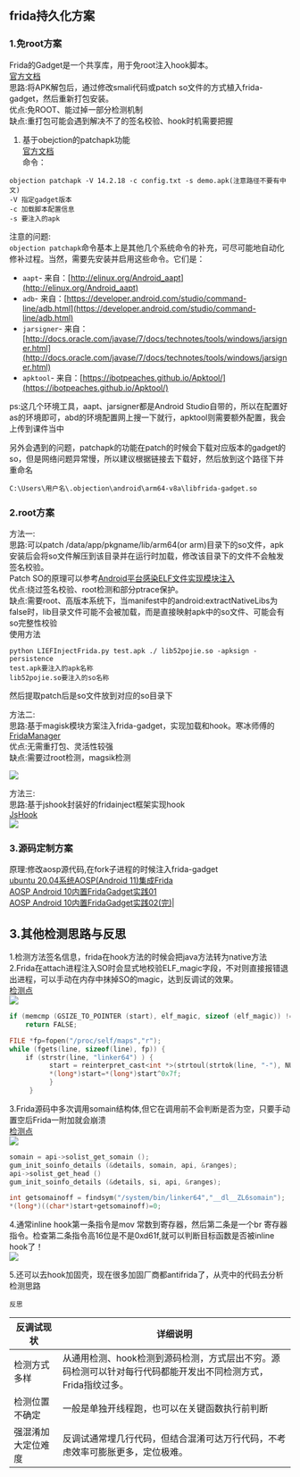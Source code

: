 ## frida持久化方案  
### 1.免root方案  
Frida的Gadget是一个共享库，用于免root注入hook脚本。  
[官方文档](https://frida.re/docs/gadget/#/)  
思路:将APK解包后，通过修改smali代码或patch so文件的方式植入frida-gadget，然后重新打包安装。  
优点:免ROOT、能过掉一部分检测机制  
缺点:重打包可能会遇到解决不了的签名校验、hook时机需要把握  
  
1. 基于obejction的patchapk功能  
[官方文档](https://github.com/sensepost/objection/wiki/Patching-Android-Applications)  
命令：  
```  
objection patchapk -V 14.2.18 -c config.txt -s demo.apk(注意路径不要有中文)  
-V 指定gadget版本  
-c 加载脚本配置信息  
-s 要注入的apk  
```  
  
注意的问题:  
`objection patchapk`命令基本上是其他几个系统命令的补充，可尽可能地自动化修补过程。当然，需要先安装并启用这些命令。它们是：  
  
- `aapt`- 来自：[http://elinux.org/Android_aapt](http://elinux.org/Android_aapt)  
- `adb`- 来自：[https://developer.android.com/studio/command-line/adb.html](https://developer.android.com/studio/command-line/adb.html)  
- `jarsigner`- 来自：[http://docs.oracle.com/javase/7/docs/technotes/tools/windows/jarsigner.html](http://docs.oracle.com/javase/7/docs/technotes/tools/windows/jarsigner.html)  
- `apktool`- 来自：[https://ibotpeaches.github.io/Apktool/](https://ibotpeaches.github.io/Apktool/)  
  
ps:这几个环境工具，aapt、jarsigner都是Android Studio自带的，所以在配置好as的环境即可，abd的环境配置网上搜一下就行，apktool则需要额外配置，我会上传到课件当中  
  
另外会遇到的问题，patchapk的功能在patch的时候会下载对应版本的gadget的so，但是网络问题异常慢，所以建议根据链接去下载好，然后放到这个路径下并重命名  
```  
C:\Users\用户名\.objection\android\arm64-v8a\libfrida-gadget.so  
```  
  
### 2.root方案  
方法一:  
思路:可以patch /data/app/pkgname/lib/arm64(or arm)目录下的so文件，apk安装后会将so文件解压到该目录并在运行时加载，修改该目录下的文件不会触发签名校验。  
Patch SO的原理可以参考[Android平台感染ELF文件实现模块注入](https://gslab.qq.com/portal.php?mod=view&aid=163)  
优点:绕过签名校验、root检测和部分ptrace保护。  
缺点:需要root、高版本系统下，当manifest中的android:extractNativeLibs为false时，lib目录文件可能不会被加载，而是直接映射apk中的so文件、可能会有so完整性校验  
使用方法  
```  
python LIEFInjectFrida.py test.apk ./ lib52pojie.so -apksign -persistence  
test.apk要注入的apk名称  
lib52pojie.so要注入的so名称  
```  
然后提取patch后是so文件放到对应的so目录下  
  
方法二:  
思路:基于magisk模块方案注入frida-gadget，实现加载和hook。寒冰师傅的[FridaManager](https://github.com/hanbinglengyue/FridaManager)  
优点:无需重打包、灵活性较强  
缺点:需要过root检测，magsik检测  
  
![](_assets_19/5d77cb0275b0416dd9108347d069a6543952.png)  
  
方法三:  
思路:基于jshook封装好的fridainject框架实现hook  
[JsHook](https://github.com/Xposed-Modules-Repo/me.jsonet.jshook)  
![](_assets_19/e9b4df380b4d463c8071b32d63fd79474022.png)  
### 3.源码定制方案  
原理:修改aosp源代码,在fork子进程的时候注入frida-gadget  
[ubuntu 20.04系统AOSP(Android 11)集成Frida](https://www.mobibrw.com/2021/28588#/)  
[AOSP Android 10内置FridaGadget实践01](https://www.52pojie.cn/thread-1740214-1-1.html#/)  
[AOSP Android 10内置FridaGadget实践02(完)](https://www.52pojie.cn/thread-1748101-1-1.html)|  
  
## 3.其他检测思路与反思  
1.检测方法签名信息，frida在hook方法的时候会把java方法转为native方法  
2.Frida在attach进程注入SO时会显式地校验ELF_magic字段，不对则直接报错退出进程，可以手动在内存中抹掉SO的magic，达到反调试的效果。  
[检测点](https://github.com/frida/frida-gum/blob/8d9f4578b58c03025aef63652ec4defa19f8061c/gum/backend-linux/gumandroid.c#L876)  
![](_assets_19/05021abca85b3171197d0fe3fb67ab6b4981.png)  
```C  
if (memcmp (GSIZE_TO_POINTER (start), elf_magic, sizeof (elf_magic)) != 0)  
    return FALSE;  
```  
```C  
FILE *fp=fopen("/proc/self/maps","r");  
while (fgets(line, sizeof(line), fp)) {  
    if (strstr(line, "linker64") ) {  
          start = reinterpret_cast<int *>(strtoul(strtok(line, "-"), NULL, 16));  
          *(long*)start=*(long*)start^0x7f;  
          }  
     }  
```  
3.Frida源码中多次调用somain结构体,但它在调用前不会判断是否为空，只要手动置空后Frida一附加就会崩溃  
[检测点](https://github.com/frida/frida-gum/blob/8d9f4578b58c03025aef63652ec4defa19f8061c/gum/backend-linux/gumandroid.c#L1078)  
![](_assets_19/6083ea10892635db16bebb2051bde8c15922.png)  
```C  
somain = api->solist_get_somain ();  
gum_init_soinfo_details (&details, somain, api, &ranges);  
api->solist_get_head ()  
gum_init_soinfo_details (&details, si, api, &ranges);  
```  
```C  
int getsomainoff = findsym("/system/bin/linker64","__dl__ZL6somain");  
*(long*)((char*)start+getsomainoff)=0;  
```  
4.通常inline hook第一条指令是mov 常数到寄存器，然后第二条是一个br 寄存器指令。检查第二条指令高16位是不是0xd61f,就可以判断目标函数是否被inline hook了！  
![](_assets_19/12c3c4392e3cbe98d587338ffaa17b958258.png)  
  
5.还可以去hook加固壳，现在很多加固厂商都antifrida了，从壳中的代码去分析检测思路  
  
`反思`  
  
| 反调试现状       | 详细说明                                                                                     |  
|------------------|----------------------------------------------------------------------------------------------|  
| 检测方式多样     | 从通用检测、hook检测到源码检测，方式层出不穷。源码检测可以针对每行代码都能开发出不同检测方式，Frida指纹过多。 |  
| 检测位置不确定   | 一般是单独开线程跑，也可以在关键函数执行前判断 |  
| 强混淆加大定位难度 | 反调试通常埋几行代码，但结合混淆可达万行代码，不考虑效率可膨胀更多，定位极难。    |  